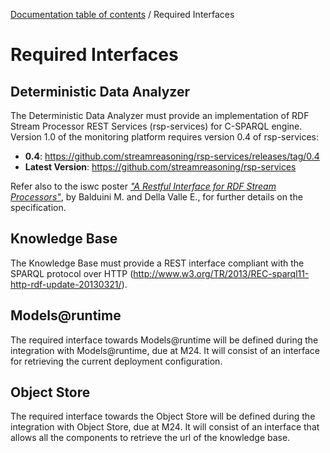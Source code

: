 [Documentation table of contents](TOC.md) / Required Interfaces

# Required Interfaces

## Deterministic Data Analyzer

The Deterministic Data Analyzer must provide an implementation of RDF Stream Processor 
REST Services (rsp-services) for C-SPARQL engine. Version 1.0 of the monitoring platform requires
version 0.4 of rsp-services:

- **0.4**: https://github.com/streamreasoning/rsp-services/releases/tag/0.4
- **Latest Version**: https://github.com/streamreasoning/rsp-services

Refer also to the iswc poster [*"A Restful Interface for RDF Stream Processors"*](http://ceur-ws.org/Vol-1035/iswc2013_poster_8.pdf), 
by Balduini M. and Della Valle E., for further details on the specification.

## Knowledge Base

The Knowledge Base must provide a REST interface compliant with the SPARQL protocol over HTTP (http://www.w3.org/TR/2013/REC-sparql11-http-rdf-update-20130321/).

## Models@runtime

The required interface towards Models@runtime will be defined during the integration with Models@runtime, due at M24.
It will consist of an interface for retrieving the current deployment configuration.

## Object Store

The required interface towards the Object Store will be defined during the integration with Object Store, due at M24. It will consist of an interface that allows all the components to retrieve the url of the knowledge base.